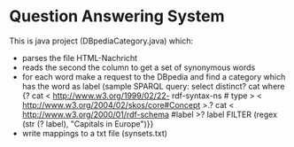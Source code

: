 # Question Answering System
This is java project (DBpediaCategory.java) which:
- parses the file HTML-Nachricht
- reads the second the column to get a set of synonymous words
- for each word make a request to the DBpedia and find a category which has the word as label (sample SPARQL query: select distinct? cat where {? cat < http://www.w3.org/1999/02/22- rdf-syntax-ns # type > < http://www.w3.org/2004/02/skos/core#Concept >.? cat < http://www.w3.org/2000/01/rdf-schema #label >? label FILTER (regex (str (? label), "Capitals in Europe")}}
- write mappings to a txt file (synsets.txt)
